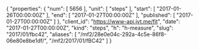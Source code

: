 {
  "properties": {
    "num": [
      5656
    ],
    "unit": [
      "steps"
    ],
    "start": [
      "2017-01-26T00:00:00Z"
    ],
    "end": [
      "2017-01-27T00:00:00Z"
    ],
    "published": [
      "2017-01-27T00:00:00Z"
    ]
  },
  "client_id": "https://www-api.jvt.me/fit",
  "date": "2017-01-27T00:00:00Z",
  "kind": "steps",
  "h": "h-measure",
  "slug": "2017/01/fbc42",
  "aliases": [
    "/mf2/28e0e04c-292a-4c5e-86f8-06e80e8be1df/",
    "/mf2/2017/01/fBC42"
  ]
}
